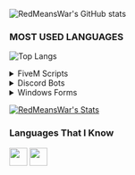 ![RedMeansWar's GitHub stats](https://github-readme-stats-gold-psi.vercel.app/api?username=RedMeansWar&show_icons=true&theme=tokyonight)
### MOST USED LANGUAGES
![Top Langs](https://github-readme-stats-gold-psi.vercel.app/api/top-langs/?username=RedMeansWar&theme=tokyonight)

<details>
  <summary>FiveM Scripts</summary>
  
## [Cuff](https://github.com/RedMeansWar/Red.Fivem.Cuff)

## [Death](https://github.com/RedMeansWar/Red.Fivem.Death)

## [Delete Vehicle](https://github.com/RedMeansWar/Red.Fivem.DeleteVehicle)

</details>

<details>
  <summary>Discord Bots</summary>
</details>

<details>
  <summary>Windows Forms</summary>
  
  ## [DOJ AIO](https://github.com/RedMeansWar/DoJ-AIO)

</details>

[![RedMeansWar's Stats](https://github-readme-stats-gold-psi.vercel.app/api/wakatime?username=RedMeansWar&v=2)](https://github.com/RedMeansWar/github-readme-stats)

### Languages That I Know
<img height="32" width="32" src="https://cdn.simpleicons.org/csharp/#512BD4" />
<img height="32" width="32" src="https://cdn.simpleicons.org/javascript/#F7DF1E" />
